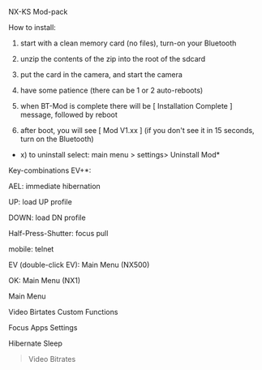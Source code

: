 NX-KS Mod-pack

How to install:

 1) start with a clean memory card (no files), turn-on your Bluetooth

2) unzip the contents of the zip into the root of the sdcard

3) put the card in the camera, and start the camera

4) have some patience (there can be 1 or 2 auto-reboots)

5) when BT-Mod is complete there will be \[ Installation Complete \]
message, followed by reboot

6) after boot, you will see \[ Mod V1.xx \] (if you don\'t see it in 15
seconds, turn on the Bluetooth)

 * x) to uninstall select: main menu \> settings\> Uninstall Mod*

Key-combinations EV+\*:

AEL: immediate hibernation

UP: load UP profile

DOWN: load DN profile

Half-Press-Shutter: focus pull

mobile: telnet

EV (double-click EV): Main Menu (NX500)

OK: Main Menu (NX1)

Main Menu

Video Birtates Custom Functions

Focus Apps Settings

Hibernate Sleep

> Video Bitrates

Bitrates are grouped by resolution group / quality. Note that for NX1
high-fps bitrates will be as the ones set for 4K/UHD.

Changing bitrates for a given group is persistent (it will survive
reboot). Changing "current" bitrate changes only temporary the current
settings for the resolution/quality, which is selected at the moment,
and it will be lost on reboot.

Accepted bitrate values are in essence from 40Mbps to 320Mbps in 10Mbps
increments.

> Complete list:

> 35,40,45,50,55,60,65,70,75,80,85,90,95,

> 100,110,120,130,140,150,160,170,180,190,

> 200,210,220,230,240,250,260,270,280,290,

> 300,310,320

Custom Functions

Batch Recording LCD-off Recording (record with LCD turned OFF)

Wake Lapse TBBAF (True something-something Auto-Focus)\
Mod v1.\*\* (about) Reboot (when in doubt - reboot)

** **

** Focus Apps **

Focus Stacking

Focus Buttons

Pull Speed (set focus-pull speed used on EV+AEL)

Settings

> Silent Shutter (nx500 only)

> VGA to 2.5K (nx500 only)

> No Rec Limit (on nx500 4K/UHD limits remain, NX1 has problems with too
> long files)

> Refocus on Boot (return to last focus after hibernation)

> **Profiles \>**

> Enable Bluetooth (use this to enable Bluetooth functionality while the
> mod is installed)

> Uninstall Mod

** Profiles**

save/load UP or DN profile

save/load FullBackup (all camera settings)

Saved profiles are stored in /sdcard/presets/

and you can copy and backup them as needed.

Added Functionality

Focus buttons

Program that displays series of buttons on top of the screen

long press (1+s) to save current focus position

click to restore saved focus position

Can be used for studio shooting, astrophotography

(focus on infinity during day, recall the focus during the night), etc.

Focus stacking

Focus on near point - press \"Near\"

Focus on far point - press \"Far\"

Click \"Stack\" and wait for it to finish

Files are in the usual place - remember to fix exposure/awb/etc as you
normally would

**Focus pull** (EV+half-press shutter button)

Focus on subject 1

press EV+half-press shutter button

Focus on subject 2

Consecutive EV+half-press shutter button will be switching between focus
of the two subjects.

Adjusting focus is possible is possible at any time.

Refocus on Boot

When using hibernation (EV+AEL or Menu\>Hibernate) the camera records
last focus distance

If this option is enabled, camera will refocus to that focus distance on
boot

Batch recording

The main target users are NX500, who even with \"removed time-limit\"
still have restrictions for 4K and UHD. NX1 also has some problems with
recording too long. When button is pressed, the camera starts recording
and auto-starts new clips until \"Rec\" is pressed. Clips are split in
840sec batches, and will have about a second gap in the continuity.

Wake Lapse

Setup a Time-lapse with delayed start. Puts camera to sleep for used
defined time period, upon wake-up it starts by refocusing to the focus
position when Wake Lapse was started, and then starts taking images with
user specified time-gap between them, for user-specified duration.

**Thanks to Otto** for the programs that make this possible - keyscan,
gui, poker, focus stacking, focus buttons, \... to name a few.\
**Thanks to Vasile** for coming up with the values for the
bitrate-change and nx500\'s 2.5K mod (the values used here are based on
his calculations)

**Thanks to the bad weather** recently, which helped by keeping me in
front the computers. You can get in touch with me on
[www.fb.com/KinoSeed/](http://www.fb.com/KinoSeed/)

Donations

\
Otto:

Q: So, where\'s the **Donate** button? A: Nowhere. Find a suitable
charity and donate. If you cannot afford it, find a local charity and
see if they need help in person - it will do you a world of good.\

Vasile:
<https://docs.google.com/spreadsheets/u/1/d/1azq3GqVkI3uimTLABokyHcoTACackLvKDu5TcGo_Gsg/pubhtml>

Kino:

I have to go with Otto on this one. Pay it forward.\
... although producers (especially ones based outside EU) interested in
access to market for option-deals for literary materials, are quite
welcome as donations. ; )

LINKS

The hub for all information:
<https://github.com/ottokiksmaler/nx500_nx1_modding>

Latest version:
<https://github.com/ottokiksmaler/nx500_nx1_modding/blob/master/NX-KS.zip>
